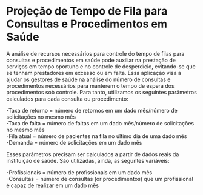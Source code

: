 # Projeção de Tempo de Fila para Consultas e Procedimentos em Saúde

A análise de recursos necessários para controle do tempo de filas para consultas e procedimentos em saúde pode auxiliar na prestação de serviços em tempo oportuno e no controle de desperdício, evitando-se que se tenham prestadores em excesso ou em falta. Essa aplicação visa a ajudar os gestores de saúde na análise do número de consultas e procedimentos necessários para manterem o tempo de espera dos procedimentos sob controle. Para tanto, utilizamos os seguintes parâmetros calculados para cada consulta ou procedimento:

-Taxa de retorno  = número de retornos em um dado mês/número de solicitações no mesmo mês<br />
-Taxa de falta  = número de faltas em um dado mês/número de solicitações no mesmo mês<br />
-Fila atual = número de pacientes na fila no último dia de uma dado mês<br />
-Demanda = número de solicitações em um dado mês<br />

Esses parâmetros precisam ser calculados a partir de dados reais da instituição de saúde. São utilizadas, ainda, as seguntes variáveis: 

-Profissionais = número de profissionais em um dado mês <br />
-Consultas = número de consultas (or procedimentos) que um profissional é capaz de realizar em um dado mês <br />


